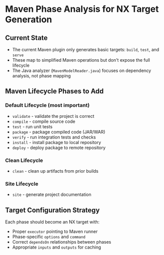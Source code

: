 # Maven Phase Analysis for NX Target Generation

## Current State
- The current Maven plugin only generates basic targets: `build`, `test`, and `serve`
- These map to simplified Maven operations but don't expose the full lifecycle
- The Java analyzer (`MavenModelReader.java`) focuses on dependency analysis, not phase mapping

## Maven Lifecycle Phases to Add

### Default Lifecycle (most important)
- `validate` - validate the project is correct
- `compile` - compile source code  
- `test` - run unit tests
- `package` - package compiled code (JAR/WAR)
- `verify` - run integration tests and checks
- `install` - install package to local repository
- `deploy` - deploy package to remote repository

### Clean Lifecycle
- `clean` - clean up artifacts from prior builds

### Site Lifecycle
- `site` - generate project documentation

## Target Configuration Strategy
Each phase should become an NX target with:
- Proper `executor` pointing to Maven runner
- Phase-specific `options` and `command`
- Correct `dependsOn` relationships between phases
- Appropriate `inputs` and `outputs` for caching